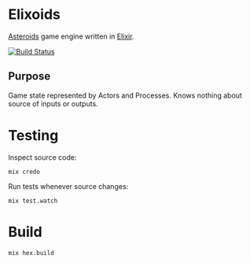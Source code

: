 # Elixoids

[Asteroids][1] game engine written in [Elixir][2].

[![Build Status](https://travis-ci.org/devstopfix/elixoids.svg?branch=master)](https://travis-ci.org/devstopfix/elixoids)

## Purpose

Game state represented by Actors and Processes. Knows nothing about source of inputs or outputs.

# Testing

Inspect source code:

    mix credo

Run tests whenever source changes:

    mix test.watch

# Build

    mix hex.build

[1]: https://en.wikipedia.org/wiki/Asteroids_(video_game)
[2]: http://elixir-lang.org/
